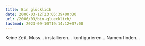 ```yaml
---
title: Bin glücklich
date: 2006-03-12T23:05:39+00:00
url: /2006/03/bin-gluecklich/
lastmod: 2023-09-10T19:14:12+07:00
---
```

Keine Zeit. Muss... installieren... konfigurieren... Namen finden...
